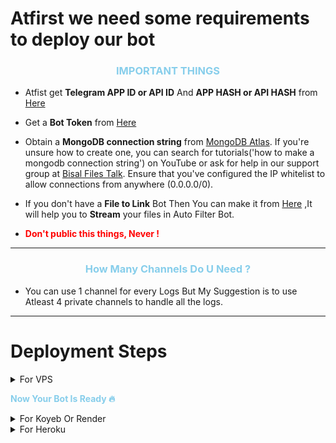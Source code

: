 # Atfirst we need some requirements to deploy our bot

<h3 align="center" style="color:skyblue">IMPORTANT THINGS</h3>

- Atfist get <b>Telegram APP ID or API ID</b> And <b> APP HASH or API HASH</b> from [Here](https://my.telegram.org/auth?to=apps)

- Get a <b>Bot Token</b> from [Here](https://telegram.me/BotFather)

- Obtain a <b>MongoDB connection string</b> from [MongoDB Atlas](https://www.mongodb.com/cloud/atlas). If you're unsure how to create one, you can search for tutorials('how to make a mongodb connection string') on YouTube or ask for help in our support group at [Bisal Files Talk](https://t.me/Bisal_Files_Talk). Ensure that you've configured the IP whitelist to allow connections from anywhere (0.0.0.0/0).

- If you don't have a <b>File to Link</b> Bot Then You can make it from [Here](https://t.me/Bisal_Files_Talk) ,It will help you to <b>Stream</b> your files in Auto Filter Bot.
- <b style="color:red"> Don't public this things, Never !</b>

<hr>
<h3 align="center" style="color:skyblue">How Many Channels Do U Need ?</h3>

- You can use 1 channel for every Logs But My Suggestion is to use Atleast 4 private channels to handle all the logs.

<hr>


# Deployment Steps

<details>
<summary>For VPS</summary>
<p>
<pre>
git clone https://github.com/TeamHMT/Auto-search-tamil-bot
# Install Packages
pip3 install -U -r requirements.txt
Edit info.py with variables as given below then run bot
python3 bot.py
</pre>
</p>
</details>

<b style="color:skyblue">**Now Your Bot Is Ready 🔥**</b>

</details>

<details>
<summary>For Koyeb Or Render</summary>

### Deploying this bot in Render is Almost same as deploying it in Koyeb. You Just need to Follow the Steps.

- Fork the Repo And Import it in Koyeb or Render By Choosing Web Services.
- Choose dockerfile if any Server Asks For it.
- For Koyeb In Builder Section Choose Buildpack option.
- For use koyeb then add port 8000 
- Add All Env Variables In Environment Variables Section.

### Now Your Bot Is Ready To Deploy🔥

</details>

<details>
<summary>For Heroku</summary>

- Create A new app in Heroku.
- Import the forked repo.
- Deploy it.
- Add all Env Variables in app settings in Heroku.
- Check Resources if the dyno is on or off. If off, then turn it on.

### Now Your Bot Is Ready In Heroku Server🔥

</details>
